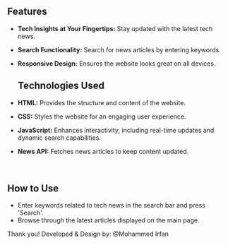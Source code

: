   ## Features

- **Tech Insights at Your Fingertips:** Stay updated with the latest tech news.
- **Search Functionality:** Search for news articles by entering keywords.
- **Responsive Design:** Ensures the website looks great on all devices. <br>

  ## Technologies Used

- **HTML:** Provides the structure and content of the website.
- **CSS:** Styles the website for an engaging user experience.
- **JavaScript:** Enhances interactivity, including real-time updates and dynamic search capabilities.
- **News API:** Fetches news articles to keep content updated.<br><br><br>

## How to Use

- Enter keywords related to tech news in the search bar and press 'Search'.
- Browse through the latest articles displayed on the main page.

Thank you!
Developed & Design by: @Mohammed Irfan




